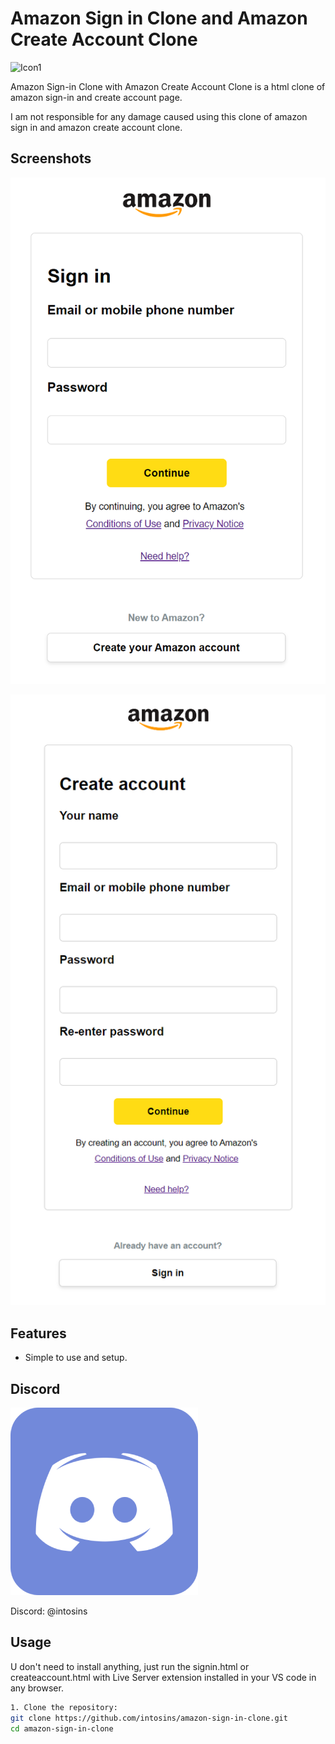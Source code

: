 # Amazon Sign in Clone and Amazon Create Account Clone

![Icon1](images/amazon2.ico)

Amazon Sign-in Clone with Amazon Create Account Clone is a html clone of amazon sign-in and create account page.

I am not responsible for any damage caused using this clone of amazon sign in and amazon create account clone.

## Screenshots

![Project1](images/signin.png)

![Project2](images/createaccount.png)

## Features

- Simple to use and setup.

## Discord

![Icon2](images/discord.png)

Discord: @intosins
  
## Usage

U don't need to install anything, just run the signin.html or createaccount.html with Live Server extension installed in your VS code in any browser.

```bash
1. Clone the repository:
git clone https://github.com/intosins/amazon-sign-in-clone.git
cd amazon-sign-in-clone
